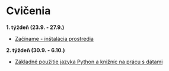 # Cvičenia

**1. týždeň (23.9. - 27.9.)**

- [Začíname - inštalácia prostredia](01.md)

**2. týždeň (30.9. - 6.10.)**

- [Základné použitie jazyka Python a knižníc na prácu s dátami](02.md)